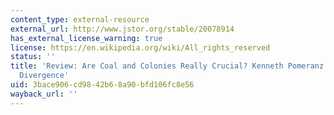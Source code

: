 ```yaml
---
content_type: external-resource
external_url: http://www.jstor.org/stable/20078914
has_external_license_warning: true
license: https://en.wikipedia.org/wiki/All_rights_reserved
status: ''
title: 'Review: Are Coal and Colonies Really Crucial? Kenneth Pomeranz and the Great
  Divergence'
uid: 3bace906-cd98-42b6-8a90-bfd106fc8e56
wayback_url: ''
---
```

